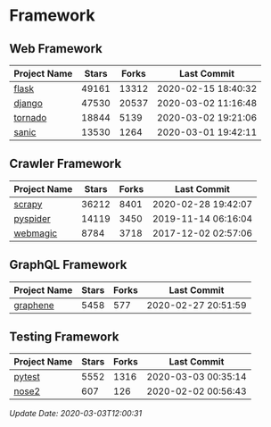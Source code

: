 # Framework

## Web Framework

| Project Name | Stars | Forks | Last Commit |
| ------------ | ----- | ----- | ----------- |
| [flask](https://github.com/pallets/flask) | 49161 | 13312 | 2020-02-15 18:40:32 |
| [django](https://github.com/django/django) | 47530 | 20537 | 2020-03-02 11:16:48 |
| [tornado](https://github.com/tornadoweb/tornado) | 18844 | 5139 | 2020-03-02 19:21:06 |
| [sanic](https://github.com/huge-success/sanic) | 13530 | 1264 | 2020-03-01 19:42:11 |

## Crawler Framework

| Project Name | Stars | Forks | Last Commit |
| ------------ | ----- | ----- | ----------- |
| [scrapy](https://github.com/scrapy/scrapy) | 36212 | 8401 | 2020-02-28 19:42:07 |
| [pyspider](https://github.com/binux/pyspider) | 14119 | 3450 | 2019-11-14 06:16:04 |
| [webmagic](https://github.com/code4craft/webmagic) | 8784 | 3718 | 2017-12-02 02:57:06 |

## GraphQL Framework

| Project Name | Stars | Forks | Last Commit |
| ------------ | ----- | ----- | ----------- |
| [graphene](https://github.com/graphql-python/graphene) | 5458 | 577 | 2020-02-27 20:51:59 |

## Testing Framework

| Project Name | Stars | Forks | Last Commit |
| ------------ | ----- | ----- | ----------- |
| [pytest](https://github.com/pytest-dev/pytest) | 5552 | 1316 | 2020-03-03 00:35:14 |
| [nose2](https://github.com/nose-devs/nose2) | 607 | 126 | 2020-02-02 00:56:43 |

*Update Date: 2020-03-03T12:00:31*